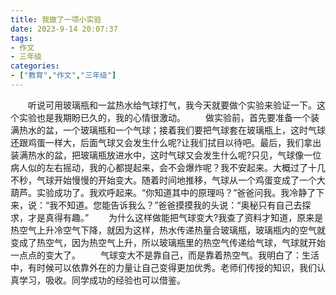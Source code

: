 ```yaml
---
title: 我做了一项小实验
date: 2023-9-14 20:07:37
tags:
- 作文
- 三年级
categories:
- ["教育","作文","三年级"]
---
```

&emsp;&emsp;听说可用玻璃瓶和一盆热水给气球打气，我今天就要做个实验来验证一下。这个实验也是我期盼已久的，我的心情很激动。
&emsp;&emsp;做实验前，首先要准备一个装满热水的盆，一个玻璃瓶和一个气球；接着我们要把气球套在玻璃瓶上，这时气球还跟鸡蛋一样大，后面气球又会发生什么呢?让我们拭目以待吧。最后，我们拿出装满热水的盆，把玻璃瓶放进水中，这时气球又会发生什么呢?只见，气球像一位病人似的左右摇动，我的心都提起来，会不会爆炸呢？我不安起来。大概过了十几不秒，气球开始慢慢的开始变大。随着时间地推移，气球从一个鸡蛋变成了一个大葫芦。实验成功了。我欢呼起来。“你知道其中的原理吗？”爸爸问我。我冷静了下来，说：“我不知道。您能告诉我么？”爸爸摸摸我的头说：“奥秘只有自己去探求，才是真得有趣。”
&emsp;&emsp;为什么这样做能把气球变大?我查了资料才知道，原来是热空气上升冷空气下降，就因为这样，热水传递热量合玻璃瓶，玻璃瓶内的空气就变成了热空气，因为热空气上升，所以玻璃瓶里的热空气传递给气球，气球就开始一点点的变大了。
&emsp;&emsp;气球变大不是靠自己，而是靠着热空气。我明白了：生活中，有时候可以依靠外在的力量让自己变得更加优秀。老师们传授的知识，我们认真学习，吸收。同学成功的经验也可以借鉴。
